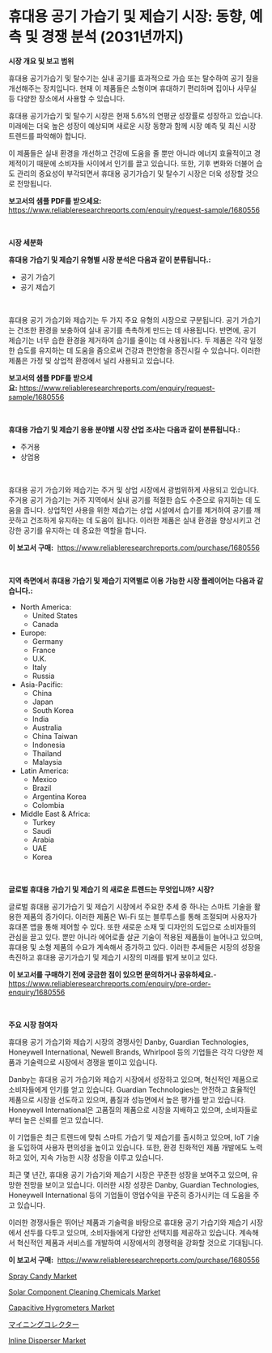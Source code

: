 <p><h1>휴대용 공기 가습기 및 제습기 시장: 동향, 예측 및 경쟁 분석 (2031년까지)</h1></p><p><strong>시장 개요 및 보고 범위</strong></p>
<p><p>휴대용 공기가습기 및 탈수기는 실내 공기를 효과적으로 가습 또는 탈수하여 공기 질을 개선해주는 장치입니다. 현재 이 제품들은 소형이며 휴대하기 편리하며 집이나 사무실 등 다양한 장소에서 사용할 수 있습니다.</p><p>휴대용 공기가습기 및 탈수기 시장은 현재 5.6%의 연평균 성장률로 성장하고 있습니다. 미래에는 더욱 높은 성장이 예상되며 새로운 시장 동향과 함께 시장 예측 및 최신 시장 트렌드를 파악해야 합니다.</p><p>이 제품들은 실내 환경을 개선하고 건강에 도움을 줄 뿐만 아니라 에너지 효율적이고 경제적이기 때문에 소비자들 사이에서 인기를 끌고 있습니다. 또한, 기후 변화와 더불어 습도 관리의 중요성이 부각되면서 휴대용 공기가습기 및 탈수기 시장은 더욱 성장할 것으로 전망됩니다.</p></p>
<p><strong>보고서의 샘플 PDF를 받으세요:</strong> <a href="https://www.reliableresearchreports.com/enquiry/request-sample/1680556">https://www.reliableresearchreports.com/enquiry/request-sample/1680556</a></p>
<p>&nbsp;</p>
<p><strong>시장 세분화</strong></p>
<p><strong>휴대용 가습기 및 제습기 유형별 시장 분석은 다음과 같이 분류됩니다.:</strong></p>
<p><ul><li>공기 가습기</li><li>공기 제습기</li></ul></p>
<p>&nbsp;</p>
<p><p>휴대용 공기 가습기와 제습기는 두 가지 주요 유형의 시장으로 구분됩니다. 공기 가습기는 건조한 환경을 보충하여 실내 공기를 촉촉하게 만드는 데 사용됩니다. 반면에, 공기 제습기는 너무 습한 환경을 제거하여 습기를 줄이는 데 사용됩니다. 두 제품은 각각 일정한 습도를 유지하는 데 도움을 줌으로써 건강과 편안함을 증진시킬 수 있습니다. 이러한 제품은 가정 및 상업적 환경에서 널리 사용되고 있습니다.</p></p>
<p><strong>보고서의 샘플 PDF를 받으세요:</strong>&nbsp;<a href="https://www.reliableresearchreports.com/enquiry/request-sample/1680556">https://www.reliableresearchreports.com/enquiry/request-sample/1680556</a></p>
<p>&nbsp;</p>
<p><strong> 휴대용 가습기 및 제습기 응용 분야별 시장 산업 조사는 다음과 같이 분류됩니다.:</strong></p>
<p><ul><li>주거용</li><li>상업용</li></ul></p>
<p>&nbsp;</p>
<p><p>휴대용 공기 가습기와 제습기는 주거 및 상업 시장에서 광범위하게 사용되고 있습니다. 주거용 공기 가습기는 거주 지역에서 실내 공기를 적절한 습도 수준으로 유지하는 데 도움을 줍니다. 상업적인 사용을 위한 제습기는 상업 시설에서 습기를 제거하여 공기를 깨끗하고 건조하게 유지하는 데 도움이 됩니다. 이러한 제품은 실내 환경을 향상시키고 건강한 공기를 유지하는 데 중요한 역할을 합니다.</p></p>
<p><strong>이 보고서 구매:</strong>&nbsp; <a href="https://www.reliableresearchreports.com/purchase/1680556">https://www.reliableresearchreports.com/purchase/1680556</a></p>
<p>&nbsp;</p>
<p><strong>지역 측면에서 휴대용 가습기 및 제습기 지역별로 이용 가능한 시장 플레이어는 다음과 같습니다.:</strong></p>
<p><ul>
    <li>
        North America:
        <ul>
            <li>United States</li>
            <li>Canada</li>
        </ul>
    </li>
    <li>
        Europe:
        <ul>
            <li>Germany</li>
            <li>France</li>
            <li>U.K.</li>
            <li>Italy</li>
            <li>Russia</li>
        </ul>
    </li>
    <li>
        Asia-Pacific:
        <ul>
            <li>China</li>
            <li>Japan</li>
            <li>South Korea</li>
            <li>India</li>
            <li>Australia</li>
            <li>China Taiwan</li>
            <li>Indonesia</li>
            <li>Thailand</li>
            <li>Malaysia</li>
        </ul>
    </li>
    <li>
        Latin America:
        <ul>
            <li>Mexico</li>
            <li>Brazil</li>
            <li>Argentina Korea</li>
            <li>Colombia</li>
        </ul>
    </li>
    <li>
        Middle East & Africa:
        <ul>
            <li>Turkey</li>
            <li>Saudi</li>
            <li>Arabia</li>
            <li>UAE</li>
            <li>Korea</li>
        </ul>
    </li>
    </ul></p>
<p>&nbsp;</p>
<p><strong>글로벌 휴대용 가습기 및 제습기 의 새로운 트렌드는 무엇입니까? 시장?</strong></p>
<p><p>글로벌 휴대용 공기가습기 및 제습기 시장에서 주요한 추세 중 하나는 스마트 기술을 활용한 제품의 증가이다. 이러한 제품은 Wi-Fi 또는 블루투스를 통해 조절되며 사용자가 휴대폰 앱을 통해 제어할 수 있다. 또한 새로운 소재 및 디자인의 도입으로 소비자들의 관심을 끌고 있다. 뿐만 아니라 에어로졸 살균 기술이 적용된 제품들이 늘어나고 있으며, 휴대용 및 소형 제품의 수요가 계속해서 증가하고 있다. 이러한 추세들은 시장의 성장을 촉진하고 휴대용 공기가습기 및 제습기 시장의 미래를 밝게 보이고 있다.</p></p>
<p><strong>이 보고서를 구매하기 전에 궁금한 점이 있으면 문의하거나 공유하세요.</strong>- <a href="https://www.reliableresearchreports.com/enquiry/pre-order-enquiry/1680556">https://www.reliableresearchreports.com/enquiry/pre-order-enquiry/1680556</a></p>
<p>&nbsp;</p>
<p><strong>주요 시장 참여자</strong></p>
<p><p>휴대용 공기 가습기와 제습기 시장의 경쟁사인 Danby, Guardian Technologies, Honeywell International, Newell Brands, Whirlpool 등의 기업들은 각각 다양한 제품과 기술력으로 시장에서 경쟁을 벌이고 있습니다.</p><p>Danby는 휴대용 공기 가습기와 제습기 시장에서 성장하고 있으며, 혁신적인 제품으로 소비자들에게 인기를 얻고 있습니다. Guardian Technologies는 안전하고 효율적인 제품으로 시장을 선도하고 있으며, 품질과 성능면에서 높은 평가를 받고 있습니다. Honeywell International은 고품질의 제품으로 시장을 지배하고 있으며, 소비자들로부터 높은 신뢰를 얻고 있습니다.</p><p>이 기업들은 최근 트렌드에 맞춰 스마트 가습기 및 제습기를 출시하고 있으며, IoT 기술을 도입하여 사용자 편의성을 높이고 있습니다. 또한, 환경 친화적인 제품 개발에도 노력하고 있어, 지속 가능한 시장 성장을 이루고 있습니다.</p><p>최근 몇 년간, 휴대용 공기 가습기와 제습기 시장은 꾸준한 성장을 보여주고 있으며, 유망한 전망을 보이고 있습니다. 이러한 시장 성장은 Danby, Guardian Technologies, Honeywell International 등의 기업들이 영업수익을 꾸준히 증가시키는 데 도움을 주고 있습니다.</p><p>이러한 경쟁사들은 뛰어난 제품과 기술력을 바탕으로 휴대용 공기 가습기와 제습기 시장에서 선두를 다투고 있으며, 소비자들에게 다양한 선택지를 제공하고 있습니다. 계속해서 혁신적인 제품과 서비스를 개발하여 시장에서의 경쟁력을 강화할 것으로 기대됩니다.</p></p>
<p><strong>이 보고서 구매:</strong>&nbsp;&nbsp;<a href="https://www.reliableresearchreports.com/purchase/1680556">https://www.reliableresearchreports.com/purchase/1680556</a></p>
<p><p><a href="https://view.publitas.com/reportprime-1/spray-candy-market-size-share-trends-analysis-report-by-application-regional-outlook-competitive-strategies-and-segment-forecasts-2024-2031/">Spray Candy Market</a></p><p><a href="https://issuu.com/reportprime-2/docs/solar-component-cleaning-chemicals-market-size-203">Solar Component Cleaning Chemicals Market</a></p><p><a href="https://woozy-pyroraptor-a1f.notion.site/Capacitive-Hygrometers-Market-Research-Report-Provides-Critical-Insights-that-can-help-Shape-Busines-432e5d0b2b154d419e7514aa009f7a33">Capacitive Hygrometers Market</a></p><p><a href="https://github.com/ihabdkwlxs948/Market-Research-Report-List-1/blob/main/7361038192861.md">マイニングコレクター</a></p><p><a href="https://github.com/guneycigdem35/Market-Research-Report-List-2/blob/main/inline-disperser-market.md">Inline Disperser Market</a></p></p>
